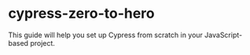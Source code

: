# cypress-zero-to-hero
This guide will help you set up Cypress from scratch in your JavaScript-based project.
